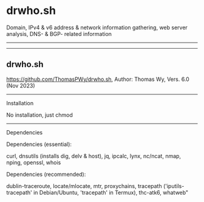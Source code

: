 # drwho.sh
Domain, IPv4 &amp; v6 address &amp; network information gathering, web server analysis, DNS- &amp; BGP- related information

_______________________________________________________________________________


 ---------------
  drwho.sh
 ---------------

https://github.com/ThomasPWy/drwho.sh,  Author: Thomas Wy,   Vers. 6.0 (Nov 2023)
_______________________________________________________________________________

Installation

No installation, just chmod

_______________________________________________________________________________

Dependencies 

Dependencies (essential): 

curl, dnsutils (installs dig, delv & host), jq, ipcalc, lynx, nc/ncat, nmap, nping, openssl, whois


Dependencies (recommended): 

dublin-traceroute, locate/mlocate, mtr, proxychains, tracepath ('iputils-tracepath' in Debian/Ubuntu, 'tracepath' in Termux), thc-atk6, whatweb"
